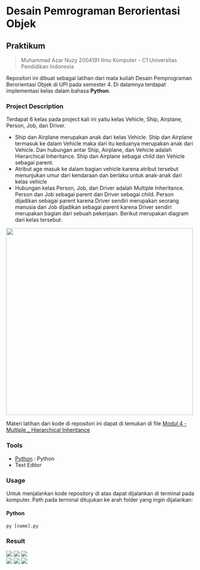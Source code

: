 # Desain Pemrograman Berorientasi Objek

## Praktikum 
> Muhammad Azar Nuzy 
> 2004191
> Ilmu Komputer - C1
> Universitas Pendidikan Indonesia

Repositori ini dibuat sebagai latihan dari mata kuliah Desain Pemprograman Berorientasi Objek di UPI pada semester 4. Di dalamnya terdapat implementasi kelas dalam bahasa **Python**.

### Project Description
Terdapat 6 kelas pada project kali ini yaitu kelas Vehicle, Ship, Airplane, Person, Job, dan Driver.
- Ship dan Airplane merupakan anak dari kelas Vehicle. Ship dan Airplane termasuk ke dalam Vehicle maka dari itu keduanya merupakan anak dari Vehicle. Dan hubungan antar Ship, Airplane, dan Vehicle adalah Hierarchical Inheritance. Ship dan Airplane sebagai child dan Vehicle sebagai parent.
- Atribut age masuk ke dalam bagian vehicle karena atribut tersebut menunjukan umur dari kendaraan dan berlaku untuk anak-anak dari kelas vehicle
- Hubungan kelas Person, Job, dan Driver adalah Multiple Inheritance. Person dan Job sebagai parent dan Driver sebagai child. Person dijadikan sebagai parent karena Driver sendiri merupakan seorang manusia dan Job dijadikan sebagai parent karena Driver sendiri merupakan bagian dari sebuah pekerjaan. 
Berikut merupakan diagram dari kelas tersebut:
<img src="https://github.com/azarnuzy/LATIHAN4DPBO2022/blob/master/diagramClasspng.png" style="height:500px;" align="center">  


Materi latihan dari kode di repositori ini dapat di temukan di file  [Modul 4 - Multiple _ Hierarchical Inheritance](https://github.com/azarnuzy/LATIHAN4DPBO2022.git)

### Tools
- [Python](https://www.python.org/) : Python
- Text Editor

### Usage

Untuk menjalankan kode repository di atas dapat dijalankan di terminal pada komputer. Path pada terminal ditujukan ke arah folder yang ingin dijalankan:

#### Python
```
py [name].py
```

### Result

<img src="https://github.com/azarnuzy/LATIHAN4DPBO2022/blob/master/Screenshot/inputShip.jpg"> 
 <img src="https://github.com/azarnuzy/LATIHAN4DPBO2022/blob/master/Screenshot/inputAirplane.jpg"> 
 <img src="https://github.com/azarnuzy/LATIHAN4DPBO2022/blob/master/Screenshot/inputDriver.jpg"> 
<br/>

<img src="https://github.com/azarnuzy/LATIHAN4DPBO2022/blob/master/Screenshot/outputShip.jpg"> 
<img src="https://github.com/azarnuzy/LATIHAN4DPBO2022/blob/master/Screenshot/outputAirplane.jpg"> 
<img src="https://github.com/azarnuzy/LATIHAN4DPBO2022/blob/master/Screenshot/outputDriver.jpg"> 
